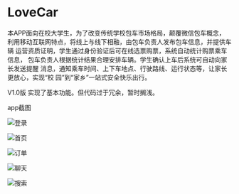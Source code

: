 # LoveCar
本APP面向在校大学生，为了改变传统学校包车市场格局，颠覆微信包车概念， 利用移动互联网特点，将线上与线下相融，由包车负责人发布包车信息，并提供车辆 运营资质证明，学生通过身份验证后可在线选票购票，系统自动统计购票乘车信息， 包车负责人根据统计结果合理安排车辆。学生确认上车后系统可自动向家长发送提醒 消息，通知乘车时间、上下车地点、行驶路线、运行状态等，让家长更放心，实现“校 园”到“家乡”一站式安全快乐出行。 

V1.0版
实现了基本功能。但代码过于冗余，暂时搁浅。

app截图

![登录](https://img-blog.csdnimg.cn/20181128112308179.jpg?x-oss-process=image/watermark,type_ZmFuZ3poZW5naGVpdGk,shadow_10,text_aHR0cHM6Ly9ibG9nLmNzZG4ubmV0L3dlaXhpbl80MDU5NTUxNg==,size_16,color_FFFFFF,t_70)


![首页](https://img-blog.csdnimg.cn/20181128112414343.png?x-oss-process=image/watermark,type_ZmFuZ3poZW5naGVpdGk,shadow_10,text_aHR0cHM6Ly9ibG9nLmNzZG4ubmV0L3dlaXhpbl80MDU5NTUxNg==,size_16,color_FFFFFF,t_70)

![订单](https://img-blog.csdnimg.cn/20181128112455417.png?x-oss-process=image/watermark,type_ZmFuZ3poZW5naGVpdGk,shadow_10,text_aHR0cHM6Ly9ibG9nLmNzZG4ubmV0L3dlaXhpbl80MDU5NTUxNg==,size_16,color_FFFFFF,t_70)

![聊天](https://img-blog.csdnimg.cn/20181128112625564.png?x-oss-process=image/watermark,type_ZmFuZ3poZW5naGVpdGk,shadow_10,text_aHR0cHM6Ly9ibG9nLmNzZG4ubmV0L3dlaXhpbl80MDU5NTUxNg==,size_16,color_FFFFFF,t_70)

![搜索](https://img-blog.csdnimg.cn/20181128112651458.png?x-oss-process=image/watermark,type_ZmFuZ3poZW5naGVpdGk,shadow_10,text_aHR0cHM6Ly9ibG9nLmNzZG4ubmV0L3dlaXhpbl80MDU5NTUxNg==,size_16,color_FFFFFF,t_70)
